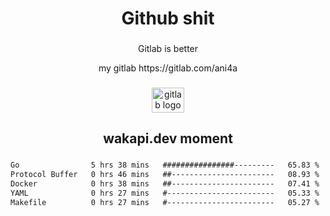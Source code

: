 <h1 align="center">Github shit</h1>

###

<p align="center">Gitlab is better</p>

<p align="center">my gitlab https://gitlab.com/ani4a</p>

###

<div align="center">
  <img src="https://cdn.jsdelivr.net/gh/devicons/devicon/icons/gitlab/gitlab-original.svg" height="40" width="52" alt="gitlab logo"  />
</div>

###

<h2 align="center">wakapi.dev moment</h2>

###

<!--START_SECTION:waka-->

```txt
Go                5 hrs 38 mins   ################---------   65.83 %
Protocol Buffer   0 hrs 46 mins   ##-----------------------   08.93 %
Docker            0 hrs 38 mins   ##-----------------------   07.41 %
YAML              0 hrs 27 mins   #------------------------   05.33 %
Makefile          0 hrs 27 mins   #------------------------   05.27 %
```

<!--END_SECTION:waka-->

###
